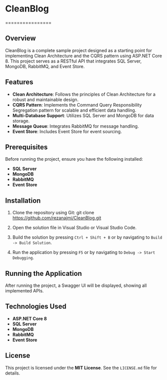 # CleanBlog
================

## Overview
CleanBlog is a complete sample project designed as a starting point for implementing Clean Architecture and the CQRS pattern using ASP.NET Core 8. This project serves as a RESTful API that integrates SQL Server, MongoDB, RabbitMQ, and Event Store.

## Features
- **Clean Architecture**: Follows the principles of Clean Architecture for a robust and maintainable design.
- **CQRS Pattern**: Implements the Command Query Responsibility Segregation pattern for scalable and efficient data handling.
- **Multi-Database Support**: Utilizes SQL Server and MongoDB for data storage.
- **Message Queue**: Integrates RabbitMQ for message handling.
- **Event Store**: Includes Event Store for event sourcing.

## Prerequisites
Before running the project, ensure you have the following installed:
- **SQL Server**
- **MongoDB**
- **RabbitMQ**
- **Event Store**

## Installation
1. Clone the repository using Git: git clone https://github.com/rezanajmi/CleanBlog.git

2. Open the solution file in Visual Studio or Visual Studio Code.

3. Build the solution by pressing `Ctrl + Shift + B` or by navigating to `Build -> Build Solution`.

4. Run the application by pressing `F5` or by navigating to `Debug -> Start Debugging`.

## Running the Application
After running the project, a Swagger UI will be displayed, showing all implemented APIs.

## Technologies Used
- **ASP.NET Core 8**
- **SQL Server**
- **MongoDB**
- **RabbitMQ**
- **Event Store**

## License
This project is licensed under the **MIT License**. See the `LICENSE.md` file for details.
